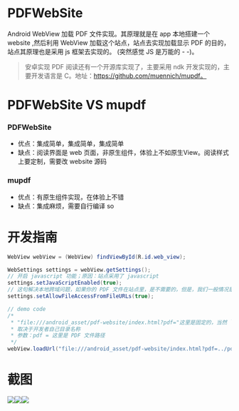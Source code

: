 # PDFWebSite
Android WebView 加载 PDF 文件实现。其原理就是在 app 本地搭建一个 website ,然后利用 WebView 加载这个站点，站点去实现加载显示 PDF 的目的，站点其原理也是采用 js 框架去实现的。
(突然感觉 JS 是万能的 - -)。

>安卓实现 PDF 阅读还有一个开源库实现了，主要采用 ndk 开发实现的，主要开发语言是 C。地址：https://github.com/muennich/mupdf。

# PDFWebSite VS mupdf
### PDFWebSite
- 优点：集成简单，集成简单，集成简单
- 缺点：阅读界面是 web 页面，非原生组件，体验上不如原生View。阅读样式上要定制，需要改 website 源码

### mupdf
- 优点：有原生组件实现，在体验上不错
- 缺点：集成麻烦，需要自行编译 so

# 开发指南
```java
WebView webView = (WebView) findViewById(R.id.web_view);

WebSettings settings = webView.getSettings();
// 开启 javascript 功能；原因：站点采用了 javascript
settings.setJavaScriptEnabled(true);
// 这句解决本地跨域问题，如果你的 PDF 文件在站点里，是不需要的，但是，我们一般情况是加载站点外部 PDF 文件
settings.setAllowFileAccessFromFileURLs(true);

// demo code
/*
 * "file:///android_asset/pdf-website/index.html?pdf="这里是固定的，当然 `pdf-website`
 * 取决于开发者自己目录名称
 * 参数：pdf = 这里是 PDF 文件路径
 */
webView.loadUrl("file:///android_asset/pdf-website/index.html?pdf=../pdf/packt-gradle-for-android.pdf");
```

# 截图
![](/screenshot/F990C9F5-A7B0-42E1-9BA6-46BDD47AF51F.png)![](/screenshot/283E67FE-8E38-4A76-A43B-A76141860C85.png)![](/screenshot/4490BADC-1ED3-4C90-9F72-C3EF6B6160BC.png)

